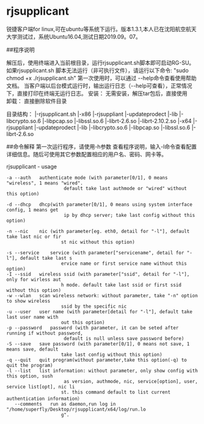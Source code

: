 # rjsupplicant
锐捷客户端for linux,可在ubuntu等系统下运行。版本1.3.1,本人已在沈阳航空航天大学测试过，系统Ubuntu16.04,测试日期2019.09。07。

##程序说明

解压后，使用终端进入当前根目录，运行rjsupplicant.sh脚本即可启动RG-SU。
	如果rjsupplicant.sh 脚本无法运行（非可执行文件），请运行以下命令: "sudo chmod +x ./rjsupplicant.sh"
	第一次使用时，可以通过 --help命令查看使用帮助文档。
	当客户端以后台模式运行时，输出运行日志（--help可查看），正常情况下，直接打印在终端无运行日志。
安装：
	无需安装，解压tar包后，直接使用	
卸载：
	直接删除软件目录
	
目录结构：
	|-rjsupplicant.sh
	|-x86
		|-rjsuppliant
		|-updateprodect
		|-lib
			|-libcrypto.so.6
			|-libpcap.so
			|-libssl.so.6
			|-librt-2.6.so
			|-librt-2.10.2.so
	|-x64
		|-rjsuppliant
		|-updateprodect
		|-lib
			|-libcrypto.so.6
			|-libpcap.so
			|-libssl.so.6
			|-librt-2.6.so
      
##命令解释
第一次运行程序，请使用-h参数 查看程序说明，输入-l命令查看配置详细信息。随后可使用其它参数配置相应的用户名、密码、网卡等。

rjsupplicant - usage  

	-a --auth	authenticate mode (with parameter[0/1], 0 means "wireless", 1 means "wired".
                         default take last authmode or "wired" without this option)  
			 
	-d --dhcp	dhcp(with parameter[0/1], 0 means using system interface config, 1 means get
                         ip by dhcp server; take last config without this option)  
			 
	-n --nic	nic (with parameter[eg. eth0, detail for "-l"], default take last nic or fir
                        st nic without this option)  
			
	-s --service	service (with parameter["servicename", detail for "-l"], default take last s
                        ervice name or first service name without this option)
	-I --ssid	wireless ssid (with parameter["ssid", detail for "-l"], only for wirless aut
                        h mode. default take last ssid or first ssid without this option)
	-w --wlan	scan wireless network: without parameter, take "-n" option to show wireless 
                        ssid by the specific nic
	-u --user	user name (with parameter[detail for "-l"], default take last user name with
                        out this option)
	-p --password	password (with parameter, it can be seted after running if without password,
                         default is null unless save password before)
	-S --save	save password (with parameter[0/1], 0 means not save, 1 means save, default 
                        take last config without this option)
	-q --quit	quit program(without parameter,take this option(-q) to quit the program)
	-l --list	list information: without parameter, only show config with this option, sush
                         as version, authmode, nic, service[option], user, service list[opt], nic li
                        st. this command default to list current authentication information）
	   --comments	run as daemon,run log in "/home/superfly/Desktop/rjsupplicant/x64/log/run.lo
                        g".
